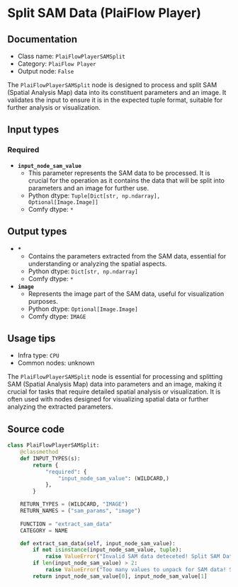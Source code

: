 # Split SAM Data (PlaiFlow Player)
## Documentation
- Class name: `PlaiFlowPlayerSAMSplit`
- Category: `PlaiFlow Player`
- Output node: `False`

The `PlaiFlowPlayerSAMSplit` node is designed to process and split SAM (Spatial Analysis Map) data into its constituent parameters and an image. It validates the input to ensure it is in the expected tuple format, suitable for further analysis or visualization.
## Input types
### Required
- **`input_node_sam_value`**
    - This parameter represents the SAM data to be processed. It is crucial for the operation as it contains the data that will be split into parameters and an image for further use.
    - Python dtype: `Tuple[Dict[str, np.ndarray], Optional[Image.Image]]`
    - Comfy dtype: `*`
## Output types
- **`*`**
    - Contains the parameters extracted from the SAM data, essential for understanding or analyzing the spatial aspects.
    - Python dtype: `Dict[str, np.ndarray]`
    - Comfy dtype: `*`
- **`image`**
    - Represents the image part of the SAM data, useful for visualization purposes.
    - Python dtype: `Optional[Image.Image]`
    - Comfy dtype: `IMAGE`
## Usage tips
- Infra type: `CPU`
- Common nodes: unknown

The `PlaiFlowPlayerSAMSplit` node is essential for processing and splitting SAM (Spatial Analysis Map) data into parameters and an image, making it crucial for tasks that require detailed spatial analysis or visualization. It is often used with nodes designed for visualizing spatial data or further analyzing the extracted parameters.
## Source code
```python
class PlaiFlowPlayerSAMSplit:
    @classmethod
    def INPUT_TYPES(s):
        return {
            "required": {
                "input_node_sam_value": (WILDCARD,)
            },
        }

    RETURN_TYPES = (WILDCARD, "IMAGE")
    RETURN_NAMES = ("sam_params", "image")
    
    FUNCTION = "extract_sam_data"
    CATEGORY = NAME

    def extract_sam_data(self, input_node_sam_value):
        if not isinstance(input_node_sam_value, tuple):
            raise ValueError("Invalid SAM data deteceted! Split SAM Data expects output from a PlaiFlow Player Iput Node in SAM mode.")
        if len(input_node_sam_value) > 2:
            raise ValueError("Too many values to unpack for SAM data! Split SAM Data expects output from a PlaiFlow Player Iput Node in SAM mode.")
        return input_node_sam_value[0], input_node_sam_value[1]

```
